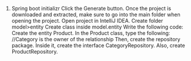 1. Spring boot initializr 
Click the Generate button.
Once the project is downloaded and extracted, make sure to go into the main folder when opening the project.
Open project in IntelliJ IDEA.
Create folder model>entity
Create class inside model.entity
Write the following code:
Create the entity Product.
In the Product class, type the following:
//Category is the owner of the relationship
Then, create the repository package.
Inside it, create the interface CategoryRepository.
Also, create ProductRepository.


